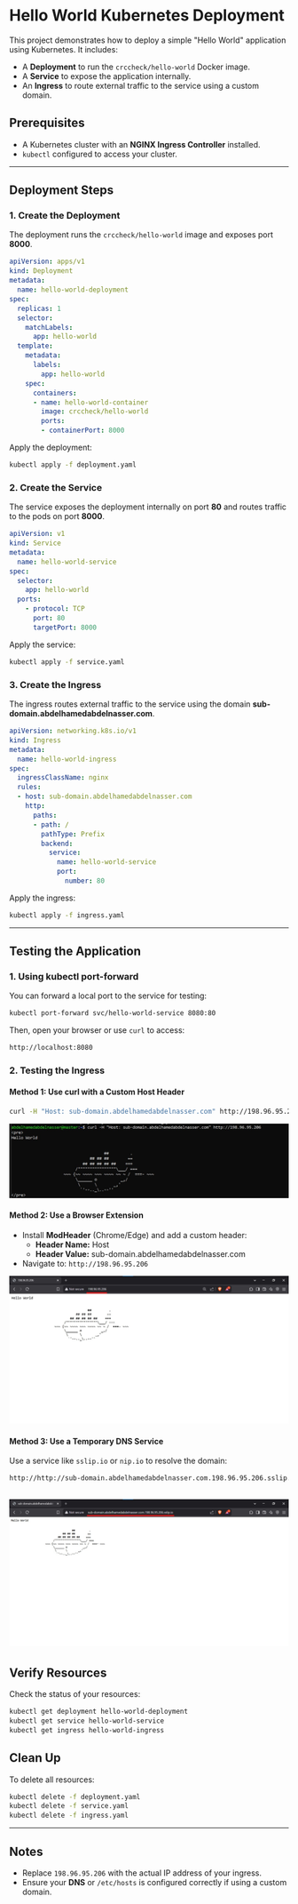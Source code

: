 # Hello World Kubernetes Deployment

This project demonstrates how to deploy a simple "Hello World" application using Kubernetes. It includes:

- A **Deployment** to run the `crccheck/hello-world` Docker image.
- A **Service** to expose the application internally.
- An **Ingress** to route external traffic to the service using a custom domain.

## Prerequisites

- A Kubernetes cluster with an **NGINX Ingress Controller** installed.
- `kubectl` configured to access your cluster.

---

## Deployment Steps

### 1. Create the Deployment
The deployment runs the `crccheck/hello-world` image and exposes port **8000**.

```yaml
apiVersion: apps/v1
kind: Deployment
metadata:
  name: hello-world-deployment
spec:
  replicas: 1
  selector:
    matchLabels:
      app: hello-world
  template:
    metadata:
      labels:
        app: hello-world
    spec:
      containers:
      - name: hello-world-container
        image: crccheck/hello-world
        ports:
        - containerPort: 8000
```
Apply the deployment:
```bash
kubectl apply -f deployment.yaml
```

### 2. Create the Service
The service exposes the deployment internally on port **80** and routes traffic to the pods on port **8000**.

```yaml
apiVersion: v1
kind: Service
metadata:
  name: hello-world-service
spec:
  selector:
    app: hello-world
  ports:
    - protocol: TCP
      port: 80
      targetPort: 8000
```
Apply the service:
```bash
kubectl apply -f service.yaml
```

### 3. Create the Ingress
The ingress routes external traffic to the service using the domain **sub-domain.abdelhamedabdelnasser.com**.

```yaml
apiVersion: networking.k8s.io/v1
kind: Ingress
metadata:
  name: hello-world-ingress
spec:
  ingressClassName: nginx
  rules:
  - host: sub-domain.abdelhamedabdelnasser.com
    http:
      paths:
      - path: /
        pathType: Prefix
        backend:
          service:
            name: hello-world-service
            port:
              number: 80
```
Apply the ingress:
```bash
kubectl apply -f ingress.yaml
```

---

## Testing the Application

### 1. Using kubectl port-forward
You can forward a local port to the service for testing:
```bash
kubectl port-forward svc/hello-world-service 8080:80
```
Then, open your browser or use `curl` to access:
```bash
http://localhost:8080
```

### 2. Testing the Ingress
#### Method 1: Use curl with a Custom Host Header
```bash
curl -H "Host: sub-domain.abdelhamedabdelnasser.com" http://198.96.95.206
```

![curl](./images/curl.jpg)

#### Method 2: Use a Browser Extension
- Install **ModHeader** (Chrome/Edge) and add a custom header:
  - **Header Name:** Host
  - **Header Value:** sub-domain.abdelhamedabdelnasser.com
- Navigate to: `http://198.96.95.206`

![Hello_World](./images/Hello_World.jpg)

#### Method 3: Use a Temporary DNS Service
Use a service like `sslip.io` or `nip.io` to resolve the domain:
```bash
http://http://sub-domain.abdelhamedabdelnasser.com.198.96.95.206.sslip.io/
```

![sslip](./images/sslip-io.jpg)
---

## Verify Resources
Check the status of your resources:
```bash
kubectl get deployment hello-world-deployment
kubectl get service hello-world-service
kubectl get ingress hello-world-ingress
```

## Clean Up
To delete all resources:
```bash
kubectl delete -f deployment.yaml
kubectl delete -f service.yaml
kubectl delete -f ingress.yaml
```

---

## Notes
- Replace `198.96.95.206` with the actual IP address of your ingress.
- Ensure your **DNS** or `/etc/hosts` is configured correctly if using a custom domain.
